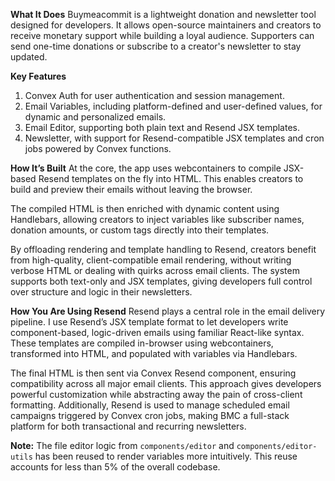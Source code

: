 **What It Does**
Buymeacommit is a lightweight donation and newsletter tool designed for developers. It allows open-source maintainers and creators to receive monetary support while building a loyal audience. Supporters can send one-time donations or subscribe to a creator's newsletter to stay updated.

**Key Features**

1. Convex Auth for user authentication and session management.
2. Email Variables, including platform-defined and user-defined values, for dynamic and personalized emails.
3. Email Editor, supporting both plain text and Resend JSX templates.
4. Newsletter, with support for Resend-compatible JSX templates and cron jobs powered by Convex functions.

**How It’s Built**
At the core, the app uses webcontainers to compile JSX-based Resend templates on the fly into HTML. This enables creators to build and preview their emails without leaving the browser.

The compiled HTML is then enriched with dynamic content using Handlebars, allowing creators to inject variables like subscriber names, donation amounts, or custom tags directly into their templates.

By offloading rendering and template handling to Resend, creators benefit from high-quality, client-compatible email rendering, without writing verbose HTML or dealing with quirks across email clients. The system supports both text-only and JSX templates, giving developers full control over structure and logic in their newsletters.

**How You Are Using Resend**
Resend plays a central role in the email delivery pipeline. I use Resend’s JSX template format to let developers write component-based, logic-driven emails using familiar React-like syntax. These templates are compiled in-browser using webcontainers, transformed into HTML, and populated with variables via Handlebars.

The final HTML is then sent via Convex Resend component, ensuring compatibility across all major email clients. This approach gives developers powerful customization while abstracting away the pain of cross-client formatting. Additionally, Resend is used to manage scheduled email campaigns triggered by Convex cron jobs, making BMC a full-stack platform for both transactional and recurring newsletters.

**Note:**
The file editor logic from `components/editor` and `components/editor-utils` has been reused to render variables more intuitively. This reuse accounts for less than 5% of the overall codebase.
